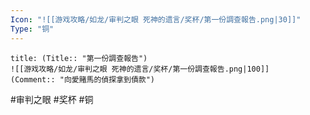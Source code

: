 ```yaml
---
Icon: "![[游戏攻略/如龙/审判之眼 死神的遗言/奖杯/第一份調查報告.png|30]]"
Type: "铜"
---
```

```ad-common-bronze-trophy
title: (Title:: "第一份調查報告")
![[游戏攻略/如龙/审判之眼 死神的遗言/奖杯/第一份調查報告.png|100]]
(Comment:: "向愛賭馬的偵探拿到債款")
```

#审判之眼 #奖杯 #铜
